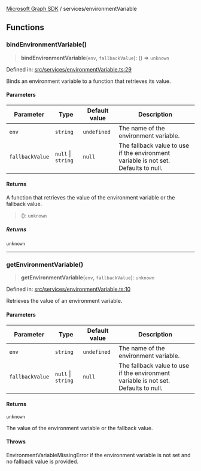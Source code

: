 [Microsoft Graph SDK](../README.md) / services/environmentVariable

## Functions

### bindEnvironmentVariable()

> **bindEnvironmentVariable**(`env`, `fallbackValue`): () => `unknown`

Defined in: [src/services/environmentVariable.ts:29](https://github.com/Future-Secure-AI/microsoft-graph/blob/main/src/services/environmentVariable.ts#L29)

Binds an environment variable to a function that retrieves its value.

#### Parameters

| Parameter | Type | Default value | Description |
| ------ | ------ | ------ | ------ |
| `env` | `string` | `undefined` | The name of the environment variable. |
| `fallbackValue` | `null` \| `string` | `null` | The fallback value to use if the environment variable is not set. Defaults to null. |

#### Returns

A function that retrieves the value of the environment variable or the fallback value.

> (): `unknown`

##### Returns

`unknown`

***

### getEnvironmentVariable()

> **getEnvironmentVariable**(`env`, `fallbackValue`): `unknown`

Defined in: [src/services/environmentVariable.ts:10](https://github.com/Future-Secure-AI/microsoft-graph/blob/main/src/services/environmentVariable.ts#L10)

Retrieves the value of an environment variable.

#### Parameters

| Parameter | Type | Default value | Description |
| ------ | ------ | ------ | ------ |
| `env` | `string` | `undefined` | The name of the environment variable. |
| `fallbackValue` | `null` \| `string` | `null` | The fallback value to use if the environment variable is not set. Defaults to null. |

#### Returns

`unknown`

The value of the environment variable or the fallback value.

#### Throws

EnvironmentVariableMissingError if the environment variable is not set and no fallback value is provided.
